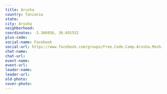 ```yaml
---
title: Arusha
country: Tanzania
state: 
city: Arusha
neighborhood: 
coordinates: -3.366956, 36.691552
plus-code:
social-name: Facebook
social-url: https://www.facebook.com/groups/Free.Code.Camp.Arusha.Moshi
chat-name:
chat-url:
event-name:
event-url:
leader-name:
leader-url:
old-photo: 
cover-photo:
---
```

